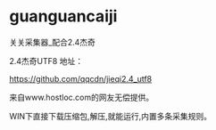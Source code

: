 # guanguancaiji


关关采集器_配合2.4杰奇


2.4杰奇UTF8 地址：

https://github.com/qqcdn/jieqi2.4_utf8


来自www.hostloc.com的网友无偿提供。


WIN下直接下载压缩包,解压,就能运行,内置多条采集规则。